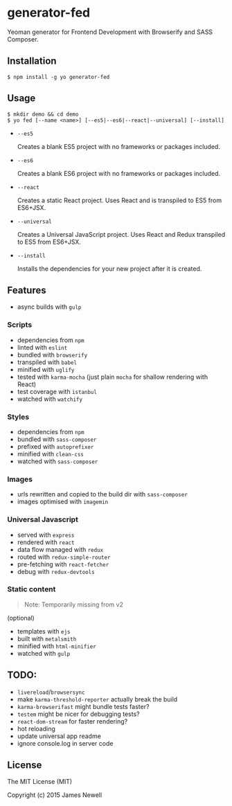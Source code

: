 # generator-fed

Yeoman generator for Frontend Development with Browserify and SASS Composer.

## Installation

    $ npm install -g yo generator-fed

## Usage

    $ mkdir demo && cd demo
    $ yo fed [--name <name>] [--es5|--es6|--react|--universal] [--install]

- `--es5`

  Creates a blank ES5 project with no frameworks or packages included.

- `--es6`

  Creates a blank ES6 project with no frameworks or packages included.

- `--react`

  Creates a static React project. Uses React and is transpiled to ES5 from ES6+JSX.

- `--universal`

  Creates a Universal JavaScript project. Uses React and Redux transpiled to ES5 from ES6+JSX.

- `--install`

  Installs the dependencies for your new project after it is created.


## Features
- async builds with `gulp`

### Scripts
- dependencies from `npm`
- linted with `eslint`
- bundled with `browserify`
- transpiled with `babel`
- minified with `uglify`
- tested with `karma-mocha` (just plain `mocha` for shallow rendering with React)
- test coverage with `istanbul`
- watched with `watchify`

### Styles
- dependencies from `npm`
- bundled with `sass-composer`
- prefixed with `autoprefixer`
- minified with `clean-css`
- watched with `sass-composer`

### Images
- urls rewritten and copied to the build dir with `sass-composer`
- images optimised with `imagemin`

### Universal Javascript
- served with `express`
- rendered with `react`
- data flow managed with `redux`
- routed with `redux-simple-router`
- pre-fetching with `react-fetcher`
- debug with `redux-devtools`

### Static content

> Note: Temporarily missing from v2

(optional)

- templates with `ejs`
- built with `metalsmith`
- minified with `html-minifier`
- watched with `gulp`

## TODO:
- `livereload`/`browsersync`
- make `karma-threshold-reporter` actually break the build
- `karma-browserifast` might bundle tests faster?
- `testem` might be nicer for debugging tests?
- `react-dom-stream` for faster rendering?
- hot reloading
- update universal app readme
- ignore console.log in server code

## License

The MIT License (MIT)

Copyright (c) 2015 James Newell
